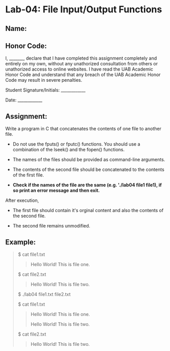 # Lab-04: File Input/Output Functions

## Name: 

## Honor Code:

I, _______, declare that I have completed this assignment completely and entirely on my own, without any unathorized consultation from others or unathorized access to online websites. I have read the UAB Academic Honor Code and understand that any breach of the UAB Academic Honor Code may result in severe penalties.

Student Signature/Initials: ____________

Date: ____________

## Assignment:

Write a program in C that concatenates the contents of one file to another file.

- Do not use the fputs() or fputc() functions. You should use a combination of the lseek() and the fopen() functions.

- The names of the files should be provided as command-line arguments.

- The contents of the second file should be concatenated to the contents of the first file.

- **Check if the names of the file are the same (e.g. './lab04 file1 file1), if so print an error message and then exit.**

After execution, 

- The first file should contain it's orginal content and also the contents of the second file. 

- The second file remains unmodified.

## Example:

> $ cat file1.txt
>> Hello World! This is file one.
>
> $ cat file2.txt
>> Hello World! This is file two.
>
> $ ./lab04 file1.txt file2.txt
>
>
> $ cat file1.txt
>> Hello World! This is file one.
>>
>> Hello World! This is file two.
>
> $ cat file2.txt
>> Hello World! This is file two.
